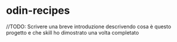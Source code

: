 # odin-recipes
//TODO: Scrivere una breve introduzione descrivendo cosa è questo progetto e che skill ho dimostrato una volta completato
